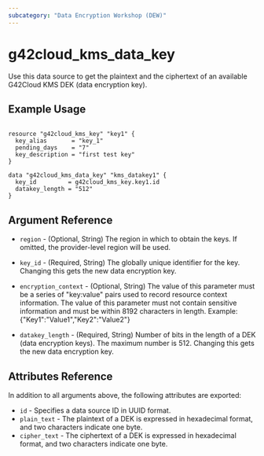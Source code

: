 ```yaml
---
subcategory: "Data Encryption Workshop (DEW)"
---
```


# g42cloud_kms_data_key

Use this data source to get the plaintext and the ciphertext of an available
G42Cloud KMS DEK (data encryption key).

## Example Usage

```hcl

resource "g42cloud_kms_key" "key1" {
  key_alias       = "key_1"
  pending_days    = "7"
  key_description = "first test key"
}

data "g42cloud_kms_data_key" "kms_datakey1" {
  key_id         = g42cloud_kms_key.key1.id
  datakey_length = "512"
}
```

## Argument Reference

* `region` - (Optional, String) The region in which to obtain the keys. If omitted, the provider-level region will be
  used.

* `key_id` - (Required, String) The globally unique identifier for the key. Changing this gets the new data encryption
  key.

* `encryption_context` - (Optional, String) The value of this parameter must be a series of
  "key:value" pairs used to record resource context information. The value of this parameter must not contain sensitive
  information and must be within 8192 characters in length. Example: {"Key1":"Value1","Key2":"Value2"}

* `datakey_length` - (Required, String) Number of bits in the length of a DEK (data encryption keys). The maximum number
  is 512. Changing this gets the new data encryption key.

## Attributes Reference

In addition to all arguments above, the following attributes are exported:

* `id` - Specifies a data source ID in UUID format.
* `plain_text` - The plaintext of a DEK is expressed in hexadecimal format, and two characters indicate one byte.
* `cipher_text` - The ciphertext of a DEK is expressed in hexadecimal format, and two characters indicate one byte.
